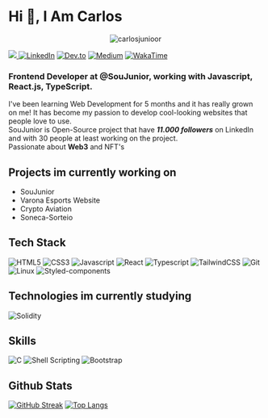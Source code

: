 # Hi 👋, I Am Carlos

<p align="center"> <img src="https://komarev.com/ghpvc/?username=carlosjunioor&label=Profile%20views&color=0e75b6&style=flat" alt="carlosjunioor" /> </p>

<a href="https://twitter.com/CarlosJuniordev" target="_blank" rel="noreferrer"><img
src="https://img.shields.io/twitter/follow/CarlosJuniorDev?logo=twitter&style=for-the-badge&color=0891b2&labelColor=1c1917"
/>
[![LinkedIn](https://img.shields.io/badge/LinkedIn-0077B5?style=for-the-badge&logo=linkedin&logoColor=white)](https://www.linkedin.com/in/carlosjuniordev/)
[![Dev.to](https://img.shields.io/badge/dev.to-0A0A0A?style=for-the-badge&logo=devdotto&logoColor=white)](https://dev.to/carlosjuniordev)
[![Medium](https://img.shields.io/badge/Medium-12100E?style=for-the-badge&logo=medium&logoColor=white)](https://medium.com/@carlos-junior)
[![WakaTime](https://img.shields.io/badge/WakaTime-000000?style=for-the-badge&logo=WakaTime&logoColor=white)](https://wakatime.com/@CarlosJuniordev)

### Frontend Developer at @SouJunior, working with Javascript, React.js, TypeScript.
I've been learning Web Development for 5 months and it has really grown on me! It has become my passion to develop cool-looking websites that people love to use.<br>
SouJunior is Open-Source project that have ***11.000 followers*** on LinkedIn and with 30 people at least working on the project.<br>
Passionate about **Web3** and NFT's

## Projects im currently working on

- SouJunior
- Varona Esports Website
- Crypto Aviation 
- Soneca-Sorteio


## Tech Stack
![HTML5](https://img.shields.io/badge/HTML5-E34F26?style=for-the-badge&logo=html5&logoColor=white)
![CSS3](https://img.shields.io/badge/CSS3-1572B6?style=for-the-badge&logo=css3&logoColor=white)
![Javascript](https://img.shields.io/badge/JavaScript-323330?style=for-the-badge&logo=javascript&logoColor=F7DF1E)
![React](https://img.shields.io/badge/React-20232A?style=for-the-badge&logo=react&logoColor=61DAFB)
![Typescript](https://img.shields.io/badge/TypeScript-007ACC?style=for-the-badge&logo=typescript&logoColor=white)
![TailwindCSS](https://img.shields.io/badge/Tailwind_CSS-38B2AC?style=for-the-badge&logo=tailwind-css&logoColor=white)
![Git](https://img.shields.io/badge/GIT-E44C30?style=for-the-badge&logo=git&logoColor=white)
![Linux](https://img.shields.io/badge/Linux-FCC644?style=for-the-badge&logo=linux&logoColor=black)
![Styled-components](https://img.shields.io/badge/styled--components-DB7093?style=for-the-badge&logo=styled-components&logoColor=white)

## Technologies im currently studying
![Solidity](https://img.shields.io/badge/Solidity-e6e6e6?style=for-the-badge&logo=solidity&logoColor=black)

## Skills

![C](https://img.shields.io/badge/C-00599C?style=for-the-badge&logo=c&logoColor=white)
![Shell Scripting](https://img.shields.io/badge/Shell_Script-121011?style=for-the-badge&logo=gnu-bash&logoColor=white)
![Bootstrap](https://img.shields.io/badge/Bootstrap-563D7C?style=for-the-badge&logo=bootstrap&logoColor=white)

  ## Github Stats
  
  [![GitHub Streak](https://streak-stats.demolab.com/?user=CarlosJunioor&theme=react)](https://git.io/streak-stats)
  [![Top Langs](https://github-readme-stats.vercel.app/api/top-langs/?username=CarlosJunioor&layout=compact&theme=react&hide=c,java)](https://github.com/anuraghazra/github-readme-stats)
